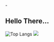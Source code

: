 -<h2>Hello There...</h2>
![Top Langs](https://github-readme-stats.vercel.app/api/top-langs/?username=victorlicht&layout=compact&exclude_repo=SurveyForm_FreeCodeCamp
)
<picture>
<source 
  srcset="https://github-readme-stats.vercel.app/api?username=victorlicht&show_icons=true&theme=transparent&hide_border=true"
  media="(hide_border: true)"
/>
  <img src="https://github-readme-stats.vercel.app/api?username=victorlicht&show_icons=true" />
</picture>
